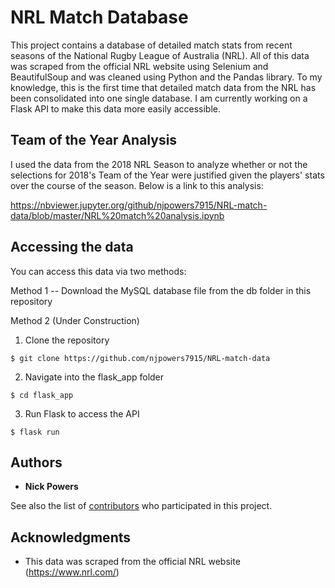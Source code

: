 # NRL Match Database

This project contains a database of detailed match stats from recent seasons of the National
Rugby League of Australia (NRL).  All of this data was scraped from the official NRL website using Selenium and BeautifulSoup and was cleaned using Python and the Pandas library. To my knowledge, this is the first time that detailed match data from the NRL has been consolidated into one single
database. I am currently working on a Flask API to make this data more easily accessible.  

## Team of the Year Analysis

I used the data from the 2018 NRL Season to analyze whether or not the selections for
2018's Team of the Year were justified given the players' stats over the course of the season.
Below is a link to this analysis:

https://nbviewer.jupyter.org/github/njpowers7915/NRL-match-data/blob/master/NRL%20match%20analysis.ipynb


## Accessing the data

You can access this data via two methods:

Method 1 -- Download the MySQL database file from the db folder in this repository

Method 2 (Under Construction)
  1. Clone the repository

    $ git clone https://github.com/njpowers7915/NRL-match-data

  2. Navigate into the flask_app folder

    $ cd flask_app

  3. Run Flask to access the API

    $ flask run

## Authors

* **Nick Powers**

See also the list of [contributors](https://github.com/your/project/contributors) who participated in this project.

## Acknowledgments

* This data was scraped from the official NRL website (https://www.nrl.com/)
